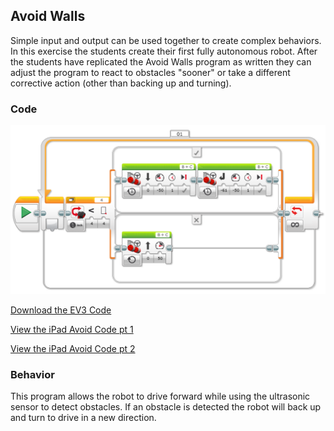 ## Avoid Walls
Simple input and output can be used together to create complex behaviors. In this exercise the students create their first fully autonomous robot. After the students have replicated the Avoid Walls program as written they can adjust the program to react to obstacles "sooner" or take a different corrective action (other than backing up and turning).

### Code

<img src="https://github.com/DaveKT/ToT-Robotics-EV3/raw/master/docs/ev3/AvoidWalls.png" alt="Image of Program Code" />

[Download the EV3 Code](ev3/AvoidWallsv2.ev3)

[View the iPad Avoid Code pt 1](ev3iPad/iPadAvoid.jpeg)

[View the iPad Avoid Code pt 2](ev3iPad/iPadAvoid2.jpeg)


### Behavior
This program allows the robot to drive forward while using the ultrasonic sensor to detect obstacles. If an obstacle is detected the robot will back up and turn to drive in a new direction.
